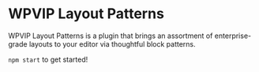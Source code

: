 # WPVIP Layout Patterns

WPVIP Layout Patterns is a plugin that brings an assortment of enterprise-grade layouts to your editor via thoughtful block patterns.

`npm start` to get started!
